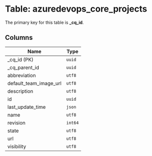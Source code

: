 # Table: azuredevops_core_projects

The primary key for this table is **_cq_id**.

## Columns

| Name          | Type          |
| ------------- | ------------- |
|_cq_id (PK)|`uuid`|
|_cq_parent_id|`uuid`|
|abbreviation|`utf8`|
|default_team_image_url|`utf8`|
|description|`utf8`|
|id|`uuid`|
|last_update_time|`json`|
|name|`utf8`|
|revision|`int64`|
|state|`utf8`|
|url|`utf8`|
|visibility|`utf8`|